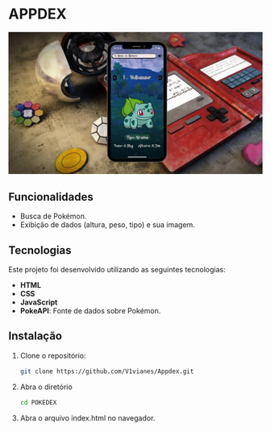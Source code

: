 # APPDEX

![Appdex](./images/APPDEX.png)

## Funcionalidades

- Busca de Pokémon.
- Exibição de dados (altura, peso, tipo) e sua imagem.

## Tecnologias

Este projeto foi desenvolvido utilizando as seguintes tecnologias:

- **HTML**
- **CSS**
- **JavaScript**
- **PokeAPI**: Fonte de dados sobre Pokémon.

## Instalação

1. Clone o repositório:
   ```bash
   git clone https://github.com/V1vianes/Appdex.git

2. Abra o diretório
   ```bash
   cd POKEDEX

3. Abra o arquivo index.html no navegador.

